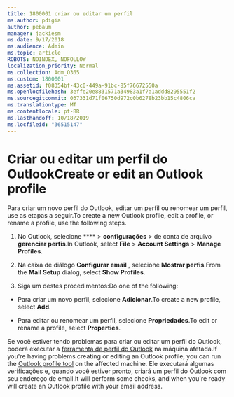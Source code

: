 ```yaml
---
title: 1800001 criar ou editar um perfil
ms.author: pdigia
author: pebaum
manager: jackiesm
ms.date: 9/17/2018
ms.audience: Admin
ms.topic: article
ROBOTS: NOINDEX, NOFOLLOW
localization_priority: Normal
ms.collection: Adm_O365
ms.custom: 1800001
ms.assetid: f08354bf-43c0-449a-91bc-85f76672550a
ms.openlocfilehash: 3effe20e8831571a34983a1f7a1addd8295551f2
ms.sourcegitcommit: 037331d71f06750d972c0b6278b23bb15c4806ca
ms.translationtype: MT
ms.contentlocale: pt-BR
ms.lasthandoff: 10/18/2019
ms.locfileid: "36515147"
---
```

# <a name="create-or-edit-an-outlook-profile"></a><span data-ttu-id="a9345-102">Criar ou editar um perfil do Outlook</span><span class="sxs-lookup"><span data-stu-id="a9345-102">Create or edit an Outlook profile</span></span>

<span data-ttu-id="a9345-103">Para criar um novo perfil do Outlook, editar um perfil ou renomear um perfil, use as etapas a seguir.</span><span class="sxs-lookup"><span data-stu-id="a9345-103">To create a new Outlook profile, edit a profile, or rename a profile, use the following steps.</span></span>
  
1. <span data-ttu-id="a9345-104">No Outlook, selecione \*\*\*\* \> **configurações** \> de conta de arquivo **gerenciar perfis**.</span><span class="sxs-lookup"><span data-stu-id="a9345-104">In Outlook, select **File** \> **Account Settings** \> **Manage Profiles**.</span></span>
    
2. <span data-ttu-id="a9345-105">Na caixa de diálogo **Configurar email** , selecione **Mostrar perfis**.</span><span class="sxs-lookup"><span data-stu-id="a9345-105">From the **Mail Setup** dialog, select **Show Profiles**.</span></span>
    
3. <span data-ttu-id="a9345-106">Siga um destes procedimentos:</span><span class="sxs-lookup"><span data-stu-id="a9345-106">Do one of the following:</span></span>
    
  - <span data-ttu-id="a9345-107">Para criar um novo perfil, selecione **Adicionar**.</span><span class="sxs-lookup"><span data-stu-id="a9345-107">To create a new profile, select **Add**.</span></span>
    
  - <span data-ttu-id="a9345-108">Para editar ou renomear um perfil, selecione **Propriedades**.</span><span class="sxs-lookup"><span data-stu-id="a9345-108">To edit or rename a profile, select **Properties**.</span></span>
    
<span data-ttu-id="a9345-109">Se você estiver tendo problemas para criar ou editar um perfil do Outlook, poderá executar a [ferramenta de perfil do Outlook](https://aka.ms/SaRA-OutlookSetupProfile) na máquina afetada.</span><span class="sxs-lookup"><span data-stu-id="a9345-109">If you're having problems creating or editing an Outlook profile, you can run the [Outlook profile tool](https://aka.ms/SaRA-OutlookSetupProfile) on the affected machine.</span></span> <span data-ttu-id="a9345-110">Ele executará algumas verificações e, quando você estiver pronto, criará um perfil do Outlook com seu endereço de email.</span><span class="sxs-lookup"><span data-stu-id="a9345-110">It will perform some checks, and when you're ready will create an Outlook profile with your email address.</span></span> 
  

